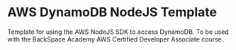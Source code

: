 # AWS DynamoDB NodeJS Template  
Template for using the AWS NodeJS SDK to access DynamoDB. To be used with the BackSpace Academy AWS Certified Developer Associate course.
